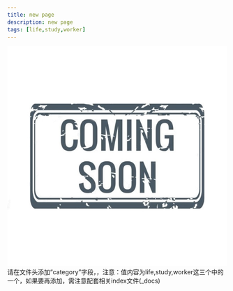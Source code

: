 ```yaml
---
title: new page
description: new page
tags: [life,study,worker]
---
```


![Coming soon](/assets/img/comingsoon.jpg)
请在文件头添加“category”字段，，注意：值内容为life,study,worker这三个中的一个，如果要再添加，需注意配套相关index文件(_docs)